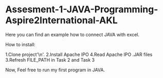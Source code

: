 # Assesment-1-JAVA-Programming-Aspire2International-AKL
Here you can find an example how to connect JAVA with excel.

How to install:

1.Clone project'\n'.
2.Install Apache IPO
4.Read Apache IPO .JAR files  
3.Refresh FILE_PATH in Task 2 and Task 3

Now, Feel free to run my first program in JAVA.


